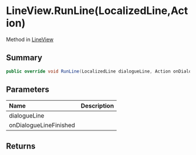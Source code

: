 # LineView.RunLine(LocalizedLine,Action)

Method in [LineView](/api/csharp/yarn.unity.lineview.md)

## Summary



```csharp
public override void RunLine(LocalizedLine dialogueLine, Action onDialogueLineFinished)
```

## Parameters

|Name|Description|
|:---|:---|
|dialogueLine||
|onDialogueLineFinished||

## Returns



